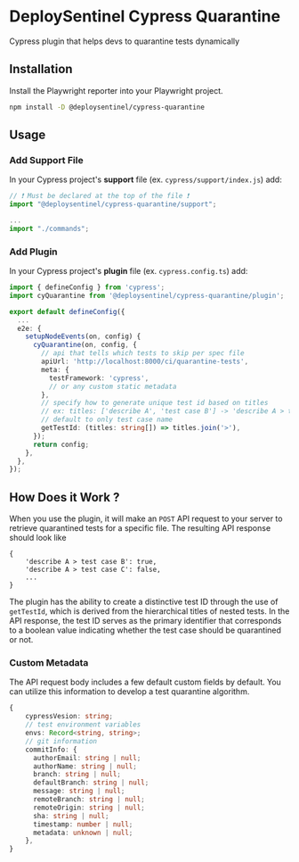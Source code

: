 # DeploySentinel Cypress Quarantine

Cypress plugin that helps devs to quarantine tests dynamically

## Installation

Install the Playwright reporter into your Playwright project.

```sh
npm install -D @deploysentinel/cypress-quarantine
```

## Usage

### Add Support File

In your Cypress project's **support** file (ex. `cypress/support/index.js`) add:

```js
// ❗ Must be declared at the top of the file ❗
import "@deploysentinel/cypress-quarantine/support";

...
import "./commands";
```

### Add Plugin

In your Cypress project's **plugin** file (ex. `cypress.config.ts`) add:

```ts
import { defineConfig } from 'cypress';
import cyQuarantine from '@deploysentinel/cypress-quarantine/plugin';

export default defineConfig({
  ...
  e2e: {
    setupNodeEvents(on, config) {
      cyQuarantine(on, config, {
        // api that tells which tests to skip per spec file
        apiUrl: 'http://localhost:8000/ci/quarantine-tests',
        meta: {
          testFramework: 'cypress',
          // or any custom static metadata
        },
        // specify how to generate unique test id based on titles
        // ex: titles: ['describe A', 'test case B'] -> 'describe A > test case B' (stored in db)
        // default to only test case name
        getTestId: (titles: string[]) => titles.join('>'),
      });
      return config;
    },
  },
});
```

## How Does it Work ?

When you use the plugin, it will make an `POST` API request to your server to retrieve quarantined tests for a specific file.
The resulting API response should look like
```
{
    'describe A > test case B': true,
    'describe A > test case C': false,
    ...
}
```
The plugin has the ability to create a distinctive test ID through the use of `getTestId`,
which is derived from the hierarchical titles of nested tests.
In the API response, the test ID serves as the primary identifier that corresponds to a boolean value indicating 
whether the test case should be quarantined or not.

### Custom Metadata

The API request body includes a few default custom fields by default.
You can utilize this information to develop a test quarantine algorithm.

```ts
{
    cypressVesion: string;
    // test environment variables
    envs: Record<string, string>;
    // git information
    commitInfo: {
      authorEmail: string | null;
      authorName: string | null;
      branch: string | null;
      defaultBranch: string | null;
      message: string | null;
      remoteBranch: string | null;
      remoteOrigin: string | null;
      sha: string | null;
      timestamp: number | null;
      metadata: unknown | null;
    },
}
```
